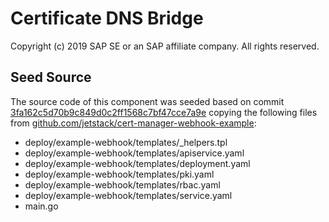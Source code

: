 # Certificate DNS Bridge

Copyright (c) 2019 SAP SE or an SAP affiliate company. All rights reserved.

## Seed Source

The source code of this component was seeded based on commit
[3fa162c5d70b9c849d0c2ff1568c7bf47cce7a9e](github.com/jetstack/cert-manager-webhook-example/tree/3fa162c5d70b9c849d0c2ff1568c7bf47cce7a9e)
copying the following files from
[github.com/jetstack/cert-manager-webhook-example](github.com/jetstack/cert-manager-webhook-example):

* deploy/example-webhook/templates/_helpers.tpl
* deploy/example-webhook/templates/apiservice.yaml
* deploy/example-webhook/templates/deployment.yaml
* deploy/example-webhook/templates/pki.yaml
* deploy/example-webhook/templates/rbac.yaml
* deploy/example-webhook/templates/service.yaml
* main.go  
